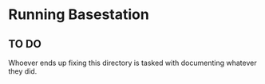 # Running Basestation

## TO DO

Whoever ends up fixing this directory is tasked with documenting whatever they did.
